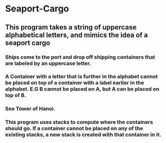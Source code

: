 # Seaport-Cargo

## This program takes a string of uppercase alphabetical letters, and mimics the idea of a seaport cargo

### Ships come to the port and drop off shipping containers that are labeled by an uppercase letter. 

### A Container with a letter that is further in the alphabet cannot be placed on top of a container with a label earlier in the alphabet. E.G B cannot be placed on A, but A can be placed on top of B.

### See Tower of Hanoi.

### This program uses stacks to compute where the containers should go. If a container cannot be placed on any of the existing stacks, a new stack is created with that container in it.
